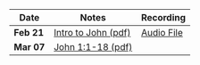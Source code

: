 Date|Notes|Recording
--|--|--
**Feb 21**|[Intro to John (pdf)](https://github.com/MidnightJava/reston-home-group/raw/main/bible-study/2025_Feb_21/Intro_to_John.pdf)| [Audio File](https://github.com/MidnightJava/reston-home-group/raw/refs/heads/main/bible-study/2025_Feb_21/audio.ogg)
**Mar 07**|[John 1:1-18 (pdf)](https://github.com/MidnightJava/reston-home-group/raw/main/bible-study/2025_Mar_07/John_1_Prologue.pdf)|
